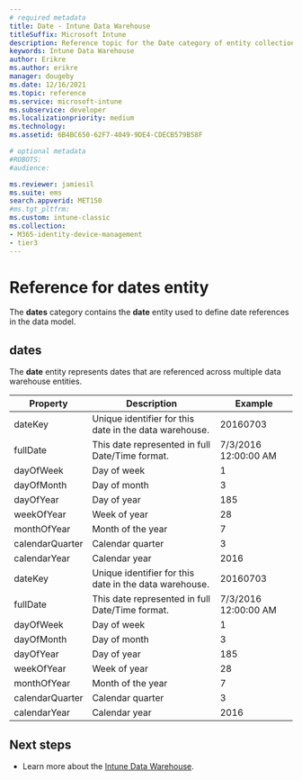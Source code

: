 ```yaml
---
# required metadata
title: Date - Intune Data Warehouse
titleSuffix: Microsoft Intune 
description: Reference topic for the Date category of entity collections in the Intune Data Warehouse API.
keywords: Intune Data Warehouse
author: Erikre
ms.author: erikre
manager: dougeby
ms.date: 12/16/2021
ms.topic: reference
ms.service: microsoft-intune
ms.subservice: developer
ms.localizationpriority: medium
ms.technology:
ms.assetid: 6B4BC650-62F7-4049-9DE4-CDECB579B58F

# optional metadata
#ROBOTS:
#audience:

ms.reviewer: jamiesil
ms.suite: ems
search.appverid: MET150
#ms.tgt_pltfrm:
ms.custom: intune-classic
ms.collection: 
- M365-identity-device-management
- tier3
---
```


# Reference for dates entity

The **dates** category contains the **date** entity used to define date references in the data model.

## dates

The **date** entity represents dates that are referenced across multiple data warehouse entities.


|    Property     |                      Description                       |       Example        |
|-----------------|--------------------------------------------------------|----------------------|
|     dateKey     | Unique identifier for this date in the data warehouse. |       20160703       |
|    fullDate     |    This date represented in full Date/Time format.     | 7/3/2016 12:00:00 AM |
|    dayOfWeek    |                      Day of week                       |          1           |
|   dayOfMonth    |                      Day of month                      |          3           |
|    dayOfYear    |                      Day of year                       |         185          |
|   weekOfYear    |                      Week of year                      |          28          |
|   monthOfYear   |                   Month of the year                    |          7           |
| calendarQuarter |                    Calendar quarter                    |          3           |
|  calendarYear   |                     Calendar year                      |         2016         |
|     dateKey     | Unique identifier for this date in the data warehouse. |       20160703       |
|    fullDate     |    This date represented in full Date/Time format.     | 7/3/2016 12:00:00 AM |
|    dayOfWeek    |                      Day of week                       |          1           |
|   dayOfMonth    |                      Day of month                      |          3           |
|    dayOfYear    |                      Day of year                       |         185          |
|   weekOfYear    |                      Week of year                      |          28          |
|   monthOfYear   |                   Month of the year                    |          7           |
| calendarQuarter |                    Calendar quarter                    |          3           |
|  calendarYear   |                     Calendar year                      |         2016         |

## Next steps

- Learn more about the [Intune Data Warehouse](reports-nav-create-intune-reports.md).
